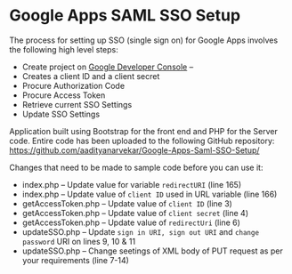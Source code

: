 #	Google Apps SAML SSO Setup
The process for setting up SSO (single sign on) for Google Apps involves the following high level steps:

*	Create project on [Google Developer Console](https://console.developers.google.com/project) – 
*	Creates a client ID and a client secret
*	Procure Authorization Code
*	Procure Access Token
*	Retrieve current SSO Settings
*	Update SSO Settings

Application built using Bootstrap for the front end and PHP for the Server code.
Entire code has been uploaded to the following GitHub repository:
https://github.com/aadityanarvekar/Google-Apps-Saml-SSO-Setup/

Changes that need to be made to sample code before you can use it:

*	index.php – Update value for variable `redirectURI` (line 165)
*	index.php – Update value of `client ID` used in URL variable (line 166)
*	getAccessToken.php – Update value of `client ID` (line 3)
*	getAccessToken.php – Update value of `client secret` (line 4)
*	getAccessToken.php – Update value of `redirectUri` (line 6)
*	updateSSO.php – Update `sign in URI, sign out URI` and `change password` URI on lines 9, 10 & 11
*	updateSSO.php – Change seetings of XML body of PUT request as per your requirements (line 7-14)
